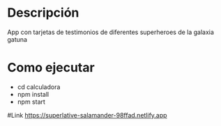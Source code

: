 # Descripción

App con tarjetas de testimonios de diferentes superheroes de la galaxia gatuna

# Como ejecutar

- cd calculadora
- npm install
- npm start

#Link
https://superlative-salamander-98ffad.netlify.app